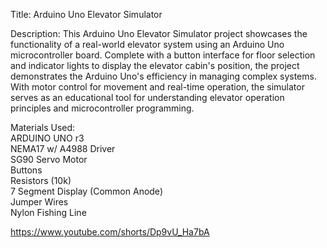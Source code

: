 Title: Arduino Uno Elevator Simulator

Description: This Arduino Uno Elevator Simulator project showcases the functionality of a real-world elevator system using an Arduino Uno microcontroller board. Complete with a button interface for floor selection and indicator lights to display the elevator cabin's position, the project demonstrates the Arduino Uno's efficiency in managing complex systems. With motor control for movement and real-time operation, the simulator serves as an educational tool for understanding elevator operation principles and microcontroller programming.

Materials Used: <br />
ARDUINO UNO r3 <br />
NEMA17 w/ A4988 Driver <br />
SG90 Servo Motor <br />
Buttons <br />
Resistors (10k) <br />
7 Segment Display (Common Anode) <br />
Jumper Wires <br />
Nylon Fishing Line <br />

https://www.youtube.com/shorts/Dp9vU_Ha7bA
